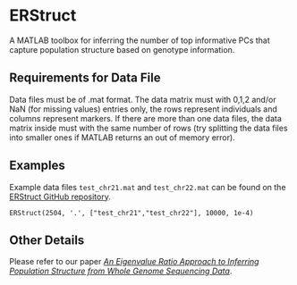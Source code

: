 # ERStruct
A MATLAB toolbox for inferring the number of top informative PCs that capture population structure based on genotype information.

## Requirements for Data File
Data files must be of .mat format. The data matrix must with 0,1,2 and/or NaN (for missing values) entries only, the rows represent individuals and columns represent markers. If there are more than one data files, the data matrix inside must with the same number of rows (try splitting the data files into smaller ones if MATLAB returns an out of memory error).

## Examples
Example data files `test_chr21.mat` and `test_chr22.mat` can be found on the [ERStruct GitHub repository](https://github.com/bglvly/ERStruct).
```
ERStruct(2504, '.', ["test_chr21","test_chr22"], 10000, 1e-4)
```

## Other Details
Please refer to our paper [*An Eigenvalue Ratio Approach to Inferring Population Structure from Whole Genome Sequencing Data*](http://doi.org/10.1111/biom.13691).
